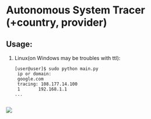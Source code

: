 # Autonomous System Tracer (+country, provider)
## Usage:
1. Linux(on Windows may be troubles with ttl):
   ```
   [user@user]$ sudo python main.py
    ip or domain:
    google.com
    tracing: 108.177.14.100
    1       192.168.1.1       
   ...     
    
 ![](Screenshot_20220408_190113.png)
